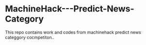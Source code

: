 # MachineHack---Predict-News-Category
This repo contains work and codes from machinehack predict news categgory cocmpetiton..

